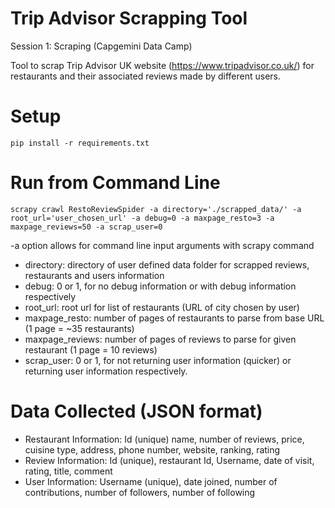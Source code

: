# Trip Advisor Scrapping Tool

Session 1: Scraping (Capgemini Data Camp)

Tool to scrap Trip Advisor UK website (https://www.tripadvisor.co.uk/) for restaurants and their associated reviews made by different users.

# Setup

```
pip install -r requirements.txt
```

# Run from Command Line

```
scrapy crawl RestoReviewSpider -a directory='./scrapped_data/' -a root_url='user_chosen_url' -a debug=0 -a maxpage_resto=3 -a maxpage_reviews=50 -a scrap_user=0
```

-a option allows for command line input arguments with scrapy command
* directory: directory of user defined data folder for scrapped reviews, restaurants and users information
* debug: 0 or 1, for no debug information or with debug information respectively
* root_url: root url for list of restaurants (URL of city chosen by user)
* maxpage_resto: number of pages of restaurants to parse from base URL (1 page = ~35 restaurants)
* maxpage_reviews: number of pages of reviews to parse for given restaurant (1 page = 10 reviews)
* scrap_user: 0 or 1, for not returning user information (quicker) or returning user information respectively.

# Data Collected (JSON format)

* Restaurant Information: Id (unique) name, number of reviews, price, cuisine type, address, phone number, website, ranking, rating
* Review Information: Id (unique), restaurant Id, Username, date of visit, rating, title, comment
* User Information: Username (unique), date joined, number of contributions, number of followers, number of following
